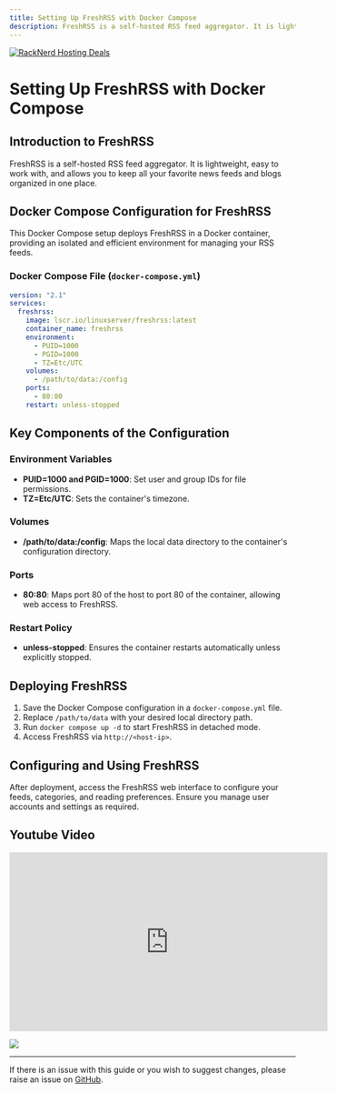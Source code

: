 ```yaml
---
title: Setting Up FreshRSS with Docker Compose
description: FreshRSS is a self-hosted RSS feed aggregator. It is lightweight, easy to work with, and allows you to keep all your favorite news feeds and blogs organized in one place.
---
```

<a href="https://my.racknerd.com/aff.php?aff=5792&ref=techdox.nz" target="_blank">
    <img src="https://racknerd.com/banners/728x90.gif" alt="RackNerd Hosting Deals">
</a>

# Setting Up FreshRSS with Docker Compose

## Introduction to FreshRSS

FreshRSS is a self-hosted RSS feed aggregator. It is lightweight, easy to work with, and allows you to keep all your favorite news feeds and blogs organized in one place.

## Docker Compose Configuration for FreshRSS

This Docker Compose setup deploys FreshRSS in a Docker container, providing an isolated and efficient environment for managing your RSS feeds.

### Docker Compose File (`docker-compose.yml`)

```yaml
version: "2.1"
services:
  freshrss:
    image: lscr.io/linuxserver/freshrss:latest
    container_name: freshrss
    environment:
      - PUID=1000
      - PGID=1000
      - TZ=Etc/UTC
    volumes:
      - /path/to/data:/config 
    ports:
      - 80:80 
    restart: unless-stopped
```

## Key Components of the Configuration

### Environment Variables
- **PUID=1000 and PGID=1000**: Set user and group IDs for file permissions.
- **TZ=Etc/UTC**: Sets the container's timezone.

### Volumes
- **/path/to/data:/config**: Maps the local data directory to the container's configuration directory.

### Ports
- **80:80**: Maps port 80 of the host to port 80 of the container, allowing web access to FreshRSS.

### Restart Policy
- **unless-stopped**: Ensures the container restarts automatically unless explicitly stopped.

## Deploying FreshRSS

1. Save the Docker Compose configuration in a `docker-compose.yml` file.
2. Replace `/path/to/data` with your desired local directory path.
3. Run `docker compose up -d` to start FreshRSS in detached mode.
4. Access FreshRSS via `http://<host-ip>`.

## Configuring and Using FreshRSS

After deployment, access the FreshRSS web interface to configure your feeds, categories, and reading preferences. Ensure you manage user accounts and settings as required.

## Youtube Video

<iframe width="560" height="315" src="https://www.youtube.com/embed/W0jRuq4v810?si=7l-yHBnQ6g9TGFYm" title="YouTube video player" frameborder="0" allow="accelerometer; autoplay; clipboard-write; encrypted-media; gyroscope; picture-in-picture; web-share" allowfullscreen></iframe>

<a href="https://www.buymeacoffee.com/techdox"><img src="https://img.buymeacoffee.com/button-api/?text=Buy me a cup of tea&emoji=🍵&slug=techdox&button_colour=FFDD00&font_colour=000000&font_family=Cookie&outline_colour=000000&coffee_colour=ffffff" /></a>


---

If there is an issue with this guide or you wish to suggest changes, please raise an issue on [GitHub](https://github.com/Techdox/techdox-docs).
